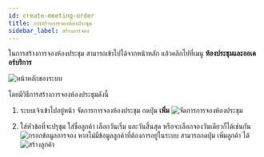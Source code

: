 ```yaml
---
id: create-meeting-order
title: การสร้างการจองห้องประชุม
sidebar_label: สร้างการจอง
---
```


ในการสร้างการจองห้องประชุม สามารถเข้าไปได้จากหน้าหลัก แล้วคลิกไปที่เมนู **ห้องประชุมและออเดอร์บริการ**

![หน้าหลักของระบบ](/img/meeting-room/create-order/1.png)

โดยมีวิธีการสร้างการจองห้องประชุมดังนี้

1. ระบบเจ้าเข้าไปอยู่หน้า จัดการการจองห้องประชุม กดปุ่ม **เพิ่ม**
   ![จัดการการจองห้องประชุม](/img/meeting-room/create-order/2.png)

2. ใส่หัวข้อที่จะปรุชุม ใส่ชื่อลูกค้า เลือกวันเริ่ม และวันสิ้นสุด หรือจะเลือกจองวันเดียวก็ได้เช่นกัน
   ![กรอกข้อมูลการจอง](/img/meeting-room/create-order/3.png)
   หากไม่มีข้อมูลลูกค้าที่ต้องการอยู่ในระบบ สามารถกดปุ่ม เพิ่มลูกค้า ได้
   ![สร้างลูกค้า](/img/meeting-room/create-order/4.png)
